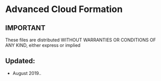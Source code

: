 # Advanced Cloud Formation

## IMPORTANT
These files are distributed WITHOUT WARRANTIES OR CONDITIONS OF ANY KIND, either express or implied

## Updated:
- August 2019..